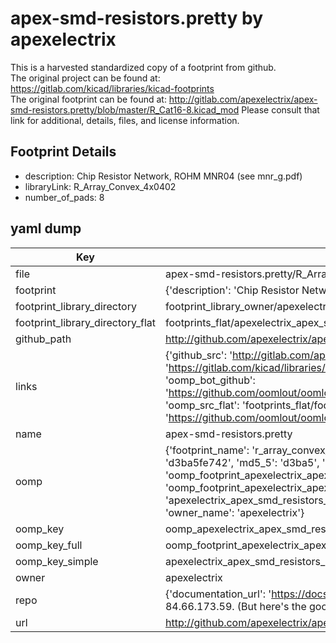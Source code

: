 # apex-smd-resistors.pretty by apexelectrix  
This is a harvested standardized copy of a footprint from github.  
The original project can be found at:  
https://gitlab.com/kicad/libraries/kicad-footprints  
The original footprint can be found at:
http://gitlab.com/apexelectrix/apex-smd-resistors.pretty/blob/master/R_Cat16-8.kicad_mod
Please consult that link for additional, details, files, and license information.  
## Footprint Details
* description: Chip Resistor Network, ROHM MNR04 (see mnr_g.pdf)  
* libraryLink: R_Array_Convex_4x0402  
* number_of_pads: 8  
## yaml dump  
| Key | Value |  
| --- | --- |  
| file | apex-smd-resistors.pretty/R_Array_Convex_4x0402.kicad_mod |  
| footprint | {'description': 'Chip Resistor Network, ROHM MNR04 (see mnr_g.pdf)', 'libraryLink': 'R_Array_Convex_4x0402', 'number_of_pads': 8} |  
| footprint_library_directory | footprint_library_owner/apexelectrix_apex-smd-resistors.pretty |  
| footprint_library_directory_flat | footprints_flat/apexelectrix_apex_smd_resistors_r_array_convex_4x0402/working |  
| github_path | http://github.com/apexelectrix/apex-smd-resistors.pretty/blob/master/R_Array_Convex_4x0402.kicad_mod |  
| links | {'github_src': 'http://gitlab.com/apexelectrix/apex-smd-resistors.pretty/blob/master/R_Cat16-8.kicad_mod', 'github_src_repo': 'https://gitlab.com/kicad/libraries/kicad-footprints', 'oomp_bot': 'footprints/apexelectrix_apex_smd_resistors_r_array_convex_4x0402/working', 'oomp_bot_github': 'https://github.com/oomlout/oomlout_oomp_footprint_bot/tree/main/footprints/apexelectrix_apex_smd_resistors_r_array_convex_4x0402/working', 'oomp_src_flat': 'footprints_flat/footprints_flat/apexelectrix_apex_smd_resistors_r_array_convex_4x0402/working', 'oomp_src_flat_github': 'https://github.com/oomlout/oomlout_oomp_footprint_src/tree/main/footprints_flat/apexelectrix_apex_smd_resistors_r_array_convex_4x0402/working'} |  
| name | apex-smd-resistors.pretty |  
| oomp | {'footprint_name': 'r_array_convex_4x0402', 'library_name': 'apex_smd_resistors', 'md5': 'd3ba5fe7427cd9b16cf8cc71fc7eead4', 'md5_10': 'd3ba5fe742', 'md5_5': 'd3ba5', 'md5_6': 'd3ba5f', 'oomp_key': 'oomp_apexelectrix_apex_smd_resistors_r_array_convex_4x0402', 'oomp_key_extra': 'oomp_footprint_apexelectrix_apex_smd_resistors_r_array_convex_4x0402', 'oomp_key_full': 'oomp_footprint_apexelectrix_apex_smd_resistors_r_array_convex_4x0402_d3ba5f', 'oomp_key_simple': 'apexelectrix_apex_smd_resistors_r_array_convex_4x0402', 'original_filename': 'apex-smd-resistors.pretty/R_Array_Convex_4x0402.kicad_mod', 'owner_name': 'apexelectrix'} |  
| oomp_key | oomp_apexelectrix_apex_smd_resistors_r_array_convex_4x0402 |  
| oomp_key_full | oomp_footprint_apexelectrix_apex_smd_resistors_r_array_convex_4x0402 |  
| oomp_key_simple | apexelectrix_apex_smd_resistors_r_array_convex_4x0402 |  
| owner | apexelectrix |  
| repo | {'documentation_url': 'https://docs.github.com/rest/overview/resources-in-the-rest-api#rate-limiting', 'message': "API rate limit exceeded for 84.66.173.59. (But here's the good news: Authenticated requests get a higher rate limit. Check out the documentation for more details.)"} |  
| url | http://github.com/apexelectrix/apex-smd-resistors.pretty |  

